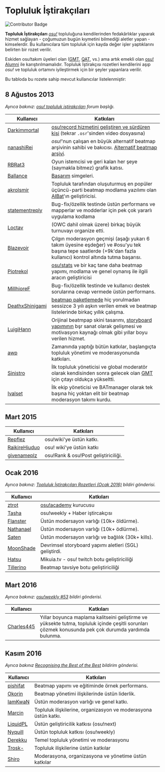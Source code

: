 Topluluk İştirakçıları
======================

![Contributor Badge](Contributor_Badge.png "İştirakçı Rozeti")

**Topluluk İştirakçıları** [*osu!*](/wiki/Glossary/#osu) topluluğuna kendilerinden fedakârlıklar yaparak hizmet sağlayan - çoğumuzun bugün kıymetini bilmediği aletler yapan - kimselerdir. Bu kullanıcılara tüm topluluk için kayda değer işler yaptıklarını belirten bir rozet verilir.

Eskiden osu!takım üyeleri olan ([GMT](/wiki/People/Global_Moderation_Team), [QAT](/wiki/People/Quality_Assurance_Team), vs.) ama artık emekli olan [osu! Alumni](/wiki/People/osu!_Alumni) ile karıştırılmamalıdır. Topluluk İştirakçısı rozetleri kendilerini aşıp *osu!* ve topluluk ortamını iyileştirmek için bir şeyler yapanlara verilir.

Bu tabloda bu rozete sahip mevcut kullanıcılar listelenmiştir:

## 8 Ağustos 2013

_Ayrıca bakınız: [osu! topluluk iştirakçıları](https://osu.ppy.sh/forum/p/2489459) forum başlığı._

| Kullanıcı | Katkıları |
| ---- | ------------- |
| [Darkimmortal](https://osu.ppy.sh/u/10886) | [osu!record hizmetini geliştiren ve sürdüren kişi](http://osu.ppy.sh/forum/t/108092) (tekrar `.osr`'sinden video dosyasına) |
| [nanashiRei](https://osu.ppy.sh/u/807630) | *osu!*'nun çalışan en büyük alternatif beatmap arşivinin sahibi ve bakıcısı. [Alternatif beatmap arşivi](https://osu.yas-online.net/). |
| [RBRat3](https://osu.ppy.sh/u/307202) | Oyun istemcisi ve geri kalan her şeye (saymakla bitmez) grafik katısı. |
| [Ballance](https://osu.ppy.sh/u/165946) | [Başarım](/wiki/Achievements) simgeleri. |
| [akrolsmir](https://osu.ppy.sh/u/576800) | Topluluk tarafından oluşuturmuş en popüler üçüncü-parti beatmap modlama yazılımı olan [AIBat](https://osu.ppy.sh/forum/t/55305)'ın geliştiricisi. |
| [statementreply](https://osu.ppy.sh/u/126198) | Bug-fix/özellik testinde üstün performans ve mapperlar ve modderlar için pek çok yararlı uygulama kodlama |
| [Loctav](https://osu.ppy.sh/u/71366) | (OWC dahil olmak üzere) birkaç büyük turnuvayı organize etti. |
| [Blazevoir](https://osu.ppy.sh/u/120265) | Çılgın moderasyon geçmişi (aşağı yukarı 6 takım üyesine eşdeğer) ve #osu'yu tek başına tepe saatlerde (+9k'dan fazla kullanıcı) kontrol altında tutma başarısı. |
| [Piotrekol](https://osu.ppy.sh/u/304520) |  [osu!stats](https://osustats.ppy.sh/) ve bir kaç tane daha beatmap yapımı, modlama ve genel oynanış ile ilgili aracın geliştiricisi |
| [MillhioreF](https://osu.ppy.sh/u/941094) | Bug-fix/özellik testinde ve kullanıcı destek sorularına cevap vermede üstün performans. |
| [DeathxShinigami](https://osu.ppy.sh/u/49516) | [beatmap paketlemede](https://osu.ppy.sh/p/packlist) hiç yorulmadan sessizce 3 yılı aşkın verilen emek ve beatmap listelerinde birkaç yıllık çalışma. |
| [LuigiHann](https://osu.ppy.sh/u/1079) | Orijinal beatmpap skini tasarımı, [storyboard yapımının](/wiki/Storyboards) bşr sanat olarak gelişmesi ve motivasyon kaynağı olmak gibi yıllar boyu verilen hizmet. |
| [awp](https://osu.ppy.sh/u/2650) | Zamanında yaptığı bütün katkılar, başlangıçta topluluk yönetimi ve moderasyonunda katkıları. |
| [Sinistro](https://osu.ppy.sh/u/5530) | İlk topluluk yöneticisi ve global moderatör olarak kendisinden sonra gelecek olan [GMT](/wiki/People/Global_Moderation_Team) için çıtayı oldukça yükseltti. |
| [Ivalset](https://osu.ppy.sh/u/827) | İlk ekip yöneticisi ve BATmanager olarak tek başına hiç yoktan elit bir beatmap moderasyon takımı kurdu. |

## Mart 2015

| Kullanıcı | Katkıları |
| ---- | ------------- |
| [Repflez](https://osu.ppy.sh/u/201392) | osu!wiki'ye üstün katkı. |
| [RaikireHiuduo](https://osu.ppy.sh/u/1570014) | osu! wiki'ye üstün katkı |
| [givenameplz](https://osu.ppy.sh/u/947499) | osu!Rank & osu!Post geliştiriciliği. |

## Ocak 2016

_Ayrıca bakınız: [Topluluk İştirakçıları Rozetleri (Ocak 2016)](https://osu.ppy.sh/news/136976187198) bildiri gönderisi._

| Kullanıcı | Katkıları |
| ---- | ------------- |
| [ztrot](https://osu.ppy.sh/u/6347) |  [osu!academy](/wiki/Announcements/osu!academy) kurucusu |
| [Tasha](https://osu.ppy.sh/u/1031958) | osu!weekly + Haber iştircakçısı |
| [Flanster](https://osu.ppy.sh/u/447818) | Üstün modersayon varlığı (10k+ öldürme). |
| [Nathanael](https://osu.ppy.sh/u/2295078) | Üstün modersayon varlığı (10k+ ödlürme). |
| [Saten](https://osu.ppy.sh/u/444506) | Üstün modersayon varlığı ve bağlılık (30k+ kills). |
| [MoonShade](https://osu.ppy.sh/u/273649) | Devrimsel storyboard yapımı aletleri (SGL) geliştirdi. |
| [Hatsu](https://osu.ppy.sh/u/322480) | Mikuia.tv - osu! twitch botu geliştiriciliği |
| [Tillerino](https://osu.ppy.sh/u/2070907) | Beatmap tavsiye botu geliştiriciliği |

## Mart 2016

_Ayrıca bakınız: [osu!weekly #53](https://osu.ppy.sh/news/141509444448) bildiri gönderisi._

| Kullanıcı | Katkıları |
| ---- | ------------- |
| [Charles445](https://osu.ppy.sh/u/85000) | Yıllar boyunca maplama kalitseini geliştirme ve yüksekte tutma, topluluk içinde çeşitli sorunları çözmek konusunda pek çok durumda yardımda bulunma. |

## Kasım 2016

_Ayrıca bakınız [Recognising the Best of the Best](https://osu.ppy.sh/news/152637359823) bildirim gönderisi._

| Kullanıcı | Katkıları |
| ---- | ------------- |
| [pishifat](https://osu.ppy.sh/u/3178418) | Beatmap yapımı ve eğitiminde örnek performans. |
| [Okorin](https://osu.ppy.sh/u/1623405) | Beatmap yönetimi ilişkilerinde üstün liderlik. |
| [IamKwaN](https://osu.ppy.sh/u/1856463) | Üstün moderasyon varlığı ve genel katkı. |
| [Marcin](https://osu.ppy.sh/u/722665) | Topluluk ilişkilerine, organizasyon ve moderasyona üstün katkı. |
| [LiquidPL](https://osu.ppy.sh/u/5044384) | Üstün geliştiricilik katkısı (osu!next) |
| [Nyquill](https://osu.ppy.sh/u/682935) | Üstün topluluk katkısı (osu!weekly) |
| [Derekku](https://osu.ppy.sh/u/91341) | Temel topluluk yönetimi ve moderasyonu |
| [Trosk-](https://osu.ppy.sh/u/3469385) | Topluluk ilişkilerine üstün katkılar |
| [Shiro](https://osu.ppy.sh/u/113005) | Moderasyona, organizasyona ve yönetime üstün katkılar |
